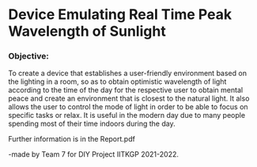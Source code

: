 # Device Emulating Real Time Peak Wavelength of Sunlight

### Objective:
To create a device that establishes a user-friendly environment based on the lighting in a room, so as to obtain optimistic wavelength of light according to the time of the day for the respective user to obtain mental peace and create an environment that is closest to the natural light. It also allows the user to control the mode of light in order to be able to focus on specific tasks or relax. It is useful in the modern day due to many people spending most of their time indoors during the day.

Further information is in the Report.pdf

-made by Team 7 for DIY Project IITKGP 2021-2022.

